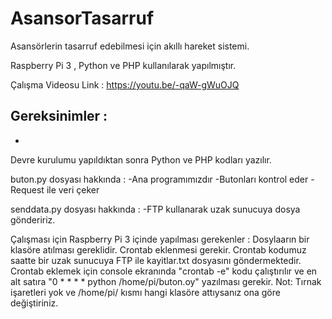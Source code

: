 # AsansorTasarruf

Asansörlerin tasarruf edebilmesi için akıllı hareket sistemi. 

Raspberry Pi 3 , Python ve PHP kullanılarak yapılmıştır.

Çalışma Videosu Link : https://youtu.be/-qaW-gWuOJQ

Gereksinimler :
-
-

Devre kurulumu yapıldıktan sonra Python ve PHP kodları yazılır.

buton.py dosyası hakkında :
-Ana programımızdır
-Butonları kontrol eder
-Request ile veri çeker

senddata.py dosyası hakkında :
-FTP kullanarak uzak sunucuya dosya göndeririz.

Çalışması için Raspberry Pi 3 içinde yapılması gerekenler : 
Dosylaarın bir klasöre atılması gereklidir.
Crontab eklenmesi gerekir. Crontab kodumuz saatte bir uzak sunucuya FTP ile kayitlar.txt dosyasını göndermektedir.
Crontab eklemek için console ekranında "crontab -e" kodu çalıştırılır ve en alt satıra "0 * * * * python /home/pi/buton.oy" yazılması gerekir.
Not: Tırnak işaretleri yok ve /home/pi/ kısmı hangi klasöre attıysanız ona göre değiştiriniz.

